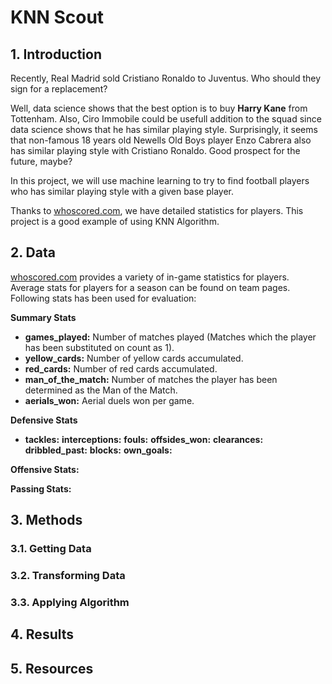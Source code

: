 # KNN Scout

## 1. Introduction

Recently, Real Madrid sold Cristiano Ronaldo to Juventus. Who should they sign for a replacement?

Well, data science shows that the best option is to buy **Harry Kane** from Tottenham. Also, Ciro Immobile could be usefull addition to the squad since data science shows that he has similar playing style. Surprisingly, it seems that non-famous 18 years old Newells Old Boys player Enzo Cabrera also has similar playing style with Cristiano Ronaldo. Good prospect for the future, maybe?

In this project, we will use machine learning to try to find football players who has similar playing style with a given base player.

Thanks to [whoscored.com](https://www.whoscored.com/), we have detailed statistics for players. This project is a good example of using KNN Algorithm.

## 2. Data
[whoscored.com](https://www.whoscored.com/) provides a variety of in-game statistics for players. Average stats for players for a season can be found on team pages. Following stats has been used for evaluation:

**Summary Stats**
- **games_played:** Number of matches played (Matches which the player has been substituted on count as 1).
- **yellow_cards:** Number of yellow cards accumulated.
- **red_cards:** Number of red cards accumulated.
- **man_of_the_match:** Number of matches the player has been determined as the Man of the Match.
- **aerials_won:** Aerial duels won per game.

**Defensive Stats**
- **tackles:**
**interceptions:**
**fouls:**
**offsides_won:**
**clearances:**
**dribbled_past:**
**blocks:**
**own_goals:**

**Offensive Stats:**

**Passing Stats:**

## 3. Methods

### 3.1. Getting Data

### 3.2. Transforming Data

### 3.3. Applying Algorithm

## 4. Results

## 5. Resources
